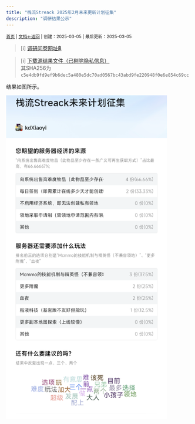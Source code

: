 ```yaml
---
title: "栈流Streack 2025年2月未来更新计划征集"
description: "调研结果公示"
---
```

<small id="old_menu"><a href="/Streack/">首页</a> | <a href="/Streack/doc/">文档</a></small><small><a href="../../">←返回</a> |
 创建：2025-03-05 | 最后更新：2025-03-05</small><br>

> [i] [调研问卷网址฿](https://docs.qq.com/form/page/DV0RTU1dhR3ZyRWRK)

> [i] [下载源结果文件（已剔除隐私信息）](./result.csv)<br>其SHA256为`c5e4db9fd9ef9b6dec5a480e5dc70ad0567bc43abd9fe220948f0e6e854c69cc`

结果如图所示。

![](./result.png "调查结果图片")

<script src="https://rs.kdxiaoyi.top/res/scripts/js/sober@1.0.6.min.js"></script><script src="https://kdxiaoyi.top/Streack/_page/js/pmd.js"></script><script src="https://rs.kdxiaoyi.top/res/scripts/js/pmd-reRender.min.js"></script>